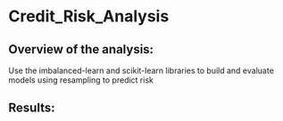 # Credit_Risk_Analysis
## Overview of the analysis: 
Use the imbalanced-learn and scikit-learn libraries to build and evaluate models using resampling to predict risk
## Results:
